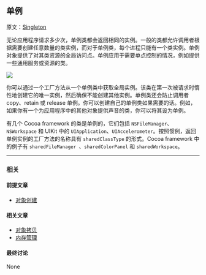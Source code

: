 ## 单例

原文：[Singleton](https://developer.apple.com/library/archive/documentation/General/Conceptual/DevPedia-CocoaCore/Singleton.html#//apple_ref/doc/uid/TP40008195-CH49-SW1)

无论应用程序请求多少次，单例类都会返回相同的实例。一般的类都允许调用者根据需要创建任意数量的类实例，而对于单例类，每个进程只能有一个类实例。单例对象提供了对其类资源的全局访问点。单例应用于需要单点控制的情况，例如提供一些通用服务或资源的类。

![](https://gitee.com/junteng/images/raw/master/img/20220110224034.png)

你可以通过一个工厂方法从一个单例类中获取全局实例。该类在第一次被请求时惰性地创建它的唯一实例，然后确保不能创建其他实例。单例类还会防止调用者 copy、retain 或 release 单例。你可以创建自己的单例类如果需要的话。例如，如果你有一个为应用程序中的其他对象提供声音的类，你可以将其设为单例。

有几个 Cocoa framework 的类是单例的，它们包括 `NSFileManager`、`NSWorkspace` 和 UIKit 中的 `UIApplication`、`UIAccelerometer`。按照惯例，返回单例实例的工厂方法的名称具有 `sharedClassType` 的形式。Cocoa framework 中的例子有 `sharedFileManager `、`sharedColorPanel` 和 `sharedWorkspace`。

---

### 相关

#### 前提文章

* [对象创建](https://github.com/teney97/iOS-CocoaCoreCompetencies-Chinese/blob/main/Content/%E5%AF%B9%E8%B1%A1%E5%88%9B%E5%BB%BA.md)

#### 相关文章

- [对象拷贝](https://github.com/teney97/iOS-CocoaCoreCompetencies-Chinese/blob/main/Content/%E5%AF%B9%E8%B1%A1%E6%8B%B7%E8%B4%9D.md)
- [内存管理](https://github.com/teney97/iOS-CocoaCoreCompetencies-Chinese/blob/main/Content/%E5%86%85%E5%AD%98%E7%AE%A1%E7%90%86.md)

#### 最终讨论

None

